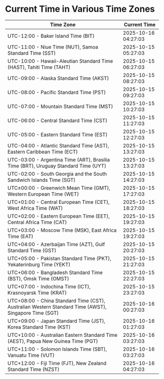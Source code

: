 # Current Time in Various Time Zones

| Time Zone | Current Time |
|-----------|--------------|
| UTC-12:00 - Baker Island Time (BIT) | 2025-10-16 04:27:03 |
| UTC-11:00 - Niue Time (NUT), Samoa Standard Time (SST) | 2025-10-15 05:27:03 |
| UTC-10:00 - Hawaii-Aleutian Standard Time (HAST), Tahiti Time (TAHT) | 2025-10-15 06:27:03 |
| UTC-09:00 - Alaska Standard Time (AKST) | 2025-10-15 08:27:03 |
| UTC-08:00 - Pacific Standard Time (PST) | 2025-10-15 09:27:03 |
| UTC-07:00 - Mountain Standard Time (MST) | 2025-10-15 10:27:03 |
| UTC-06:00 - Central Standard Time (CST) | 2025-10-15 11:27:03 |
| UTC-05:00 - Eastern Standard Time (EST) | 2025-10-15 12:27:03 |
| UTC-04:00 - Atlantic Standard Time (AST), Eastern Caribbean Time (ECT) | 2025-10-15 13:27:03 |
| UTC-03:00 - Argentina Time (ART), Brasília Time (BRT), Uruguay Standard Time (UYT) | 2025-10-15 13:27:03 |
| UTC-02:00 - South Georgia and the South Sandwich Islands Time (SGT) | 2025-10-15 14:27:03 |
| UTC±00:00 - Greenwich Mean Time (GMT), Western European Time (WET) | 2025-10-15 17:27:03 |
| UTC+01:00 - Central European Time (CET), West Africa Time (WAT) | 2025-10-15 18:27:03 |
| UTC+02:00 - Eastern European Time (EET), Central Africa Time (CAT) | 2025-10-15 19:27:03 |
| UTC+03:00 - Moscow Time (MSK), East Africa Time (EAT) | 2025-10-15 19:27:03 |
| UTC+04:00 - Azerbaijan Time (AZT), Gulf Standard Time (GST) | 2025-10-15 20:27:03 |
| UTC+05:00 - Pakistan Standard Time (PKT), Yekaterinburg Time (YEKT) | 2025-10-15 21:27:03 |
| UTC+06:00 - Bangladesh Standard Time (BST), Omsk Time (OMST) | 2025-10-15 22:27:03 |
| UTC+07:00 - Indochina Time (ICT), Krasnoyarsk Time (KRAT) | 2025-10-15 23:27:03 |
| UTC+08:00 - China Standard Time (CST), Australian Western Standard Time (AWST), Singapore Time (SGT) | 2025-10-16 00:27:03 |
| UTC+09:00 - Japan Standard Time (JST), Korea Standard Time (KST) | 2025-10-16 01:27:03 |
| UTC+10:00 - Australian Eastern Standard Time (AEST), Papua New Guinea Time (PGT) | 2025-10-16 03:27:03 |
| UTC+11:00 - Solomon Islands Time (SBT), Vanuatu Time (VUT) | 2025-10-16 03:27:03 |
| UTC+12:00 - Fiji Time (FJT), New Zealand Standard Time (NZST) | 2025-10-16 04:27:03 |
